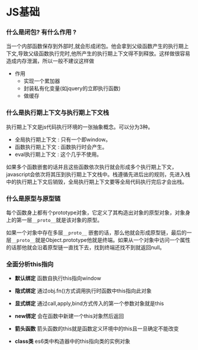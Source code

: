 # JS基础

### 什么是闭包? 有什么作用 ?   

当一个内部函数保存到外部时,就会形成闭包。他会拿到父级函数产生的执行期上下文,导致父级函数执行完时,他所产生的执行期上下文得不到释放。这样做很容易造成内存泄漏，所以一般不建议这样做

- 作用
  - 实现一个累加器
  - 封装私有化变量(如jquery的立即执行函数)
  - 做缓存

### 什么是执行期上下文与执行期上下文栈

执行期上下文是js代码执行环境的一张抽象概念。可以分为3种。

- 全局执行期上下文 : 只有一个即window。
- 函数执行期上下文 : 函数执行时会产生。
- eval执行期上下文 : 这个几乎不使用。  

如果多个函数嵌套的话并且这些函数依次执行就会形成多个执行期上下文，javascript会依次将其压到执行期上下文栈中。栈遵循先进后出的规则，先进入栈中的执行期上下文后销毁，全局执行期上下文要等全局代码执行完后才会出栈。

### 什么是原型与原型链

每个函数身上都有个prototype对象，它定义了其构造出对象的原型对象，对象身上的第一层`__proto__`就是该对象的原型。

如果一个对象中存在多层`__proto__` 嵌套的话，那么他就会形成原型链，最后的一层`__proto__`就是Object.prototype他就是终端。如果从一个对象中访问一个属性的话那他就会沿着原型链一直找下去，找到终端还找不到就返回null。

### 全面分析**this**指向

- **默认绑定**   函数自执行this指向window

- **隐式绑定**   通过obj.fn()方式调用执行时函数中this指向此对象
- **显式绑定** 通过call,apply,bind方式传入的第一个参数对象就是this
- **new绑定** 会在函数中新建一个this对象然后返回
- **箭头函数**  箭头函数的this就是函数定义环境中的this且一旦确定不能改变
- **class类** es6类中构造器中的this指向类的实例对象 




